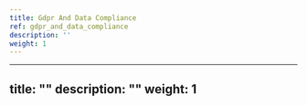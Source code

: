 ```yaml
---
title: Gdpr And Data Compliance
ref: gdpr_and_data_compliance
description: ''
weight: 1
---
```

---
title: ""
description: ""
weight: 1
---